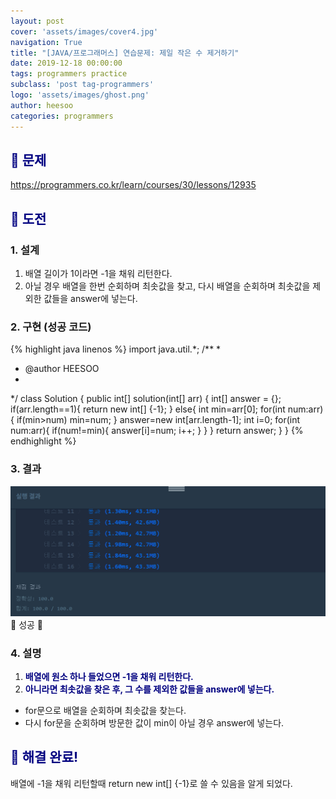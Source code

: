 ```yaml
---
layout: post
cover: 'assets/images/cover4.jpg'
navigation: True
title: "[JAVA/프로그래머스] 연습문제: 제일 작은 수 제거하기"
date: 2019-12-18 00:00:00
tags: programmers practice
subclass: 'post tag-programmers'
logo: 'assets/images/ghost.png'
author: heesoo
categories: programmers
---
```

## <span style="color:navy">👀 문제</span>
<https://programmers.co.kr/learn/courses/30/lessons/12935>

## <span style="color:navy">👊 도전</span>

### 1. 설계
1. 배열 길이가 1이라면 -1을 채워 리턴한다.
2. 아닐 경우 배열을 한번 순회하며 최솟값을 찾고, 다시 배열을 순회하며 최솟값을 제외한 값들을 answer에 넣는다.

### 2. 구현 (성공 코드)
{% highlight java linenos %}
import java.util.*;
/**
 *
 * @author HEESOO
 *
 */
 class Solution {
   public int[] solution(int[] arr) {
       int[] answer = {};
       if(arr.length==1){
           return new int[] {-1};
       }
       else{
           int min=arr[0];
           for(int num:arr){
               if(min>num) min=num;
           }
           answer=new int[arr.length-1];
           int i=0;
           for(int num:arr){
               if(num!=min){
                   answer[i]=num;
                   i++;
               }
           }
       }
       return answer;
   }
 }
 {% endhighlight %}

### 3. 결과
![실행결과](./assets/images/191218_8.PNG)
🤟 성공 🤟

### 4. 설명
1. **<span style="color:navy">배열에 원소 하나 들었으면 -1을 채워 리턴한다.</span>**
2. **<span style="color:navy">아니라면 최솟값을 찾은 후, 그 수를 제외한 값들을 answer에 넣는다.</span>**
- for문으로 배열을 순회하며 최솟값을 찾는다.
- 다시 for문을 순회하며 방문한 값이 min이 아닐 경우 answer에 넣는다.

## <span style="color:navy">👏 해결 완료!</span>
배열에 -1을 채워 리턴할때 return new int[] {-1}로 쓸 수 있음을 알게 되었다.
